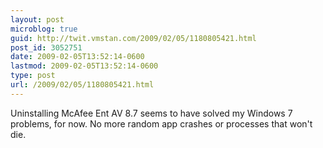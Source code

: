 ```yaml
---
layout: post
microblog: true
guid: http://twit.vmstan.com/2009/02/05/1180805421.html
post_id: 3052751
date: 2009-02-05T13:52:14-0600
lastmod: 2009-02-05T13:52:14-0600
type: post
url: /2009/02/05/1180805421.html
---
```

Uninstalling McAfee Ent AV 8.7 seems to have solved my Windows 7 problems, for now. No more random app crashes or processes that won't die.
